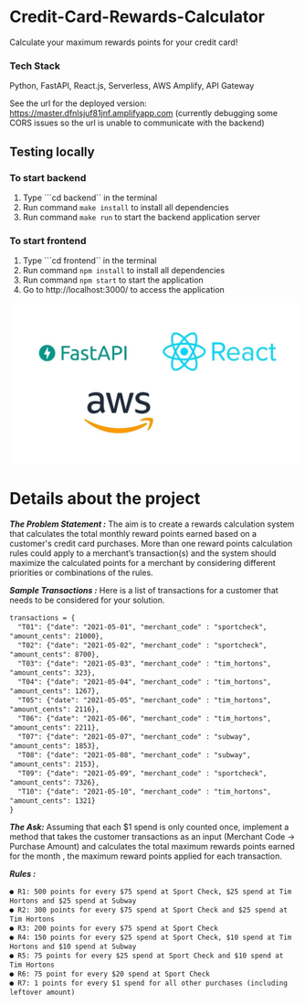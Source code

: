 # Credit-Card-Rewards-Calculator
Calculate your maximum rewards points for your credit card!


### Tech Stack
Python, FastAPI, React.js, Serverless, AWS Amplify, API Gateway

See the url for the deployed version: https://master.dfnlsjuf81jnf.amplifyapp.com (currently debugging some CORS issues so the url is unable to communicate with the backend)

## Testing locally
### To start backend
1) Type ```cd backend`` in the terminal
2) Run command ```make install``` to install all dependencies
3) Run command ```make run``` to start the backend application server
### To start frontend
1) Type ```cd frontend`` in the terminal
2) Run command ```npm install``` to install all dependencies
3) Run command ```npm start``` to start the application
4) Go to http://localhost:3000/ to access the application


![alt text](https://github.com/kaiznanji/Credit-Card-Rewards-Calculator/blob/master/techstack.jpeg?raw=true)

# Details about the project 
***The Problem Statement :*** 
The aim is to create a rewards calculation system that calculates the total monthly reward points earned based on a customer's credit card purchases. More than one reward points calculation rules could apply to a merchant’s transaction(s) and the system should maximize the calculated points for a merchant by considering different priorities or combinations of the rules.


***Sample Transactions :***
Here is a list of transactions for a customer that needs to be considered for your solution.
```
transactions = {
  "T01": {"date": "2021-05-01", "merchant_code" : "sportcheck", "amount_cents": 21000},
  "T02": {"date": "2021-05-02", "merchant_code" : "sportcheck", "amount_cents": 8700},
  "T03": {"date": "2021-05-03", "merchant_code" : "tim_hortons", "amount_cents": 323},
  "T04": {"date": "2021-05-04", "merchant_code" : "tim_hortons", "amount_cents": 1267},
  "T05": {"date": "2021-05-05", "merchant_code" : "tim_hortons", "amount_cents": 2116},
  "T06": {"date": "2021-05-06", "merchant_code" : "tim_hortons", "amount_cents": 2211},
  "T07": {"date": "2021-05-07", "merchant_code" : "subway", "amount_cents": 1853},
  "T08": {"date": "2021-05-08", "merchant_code" : "subway", "amount_cents": 2153},
  "T09": {"date": "2021-05-09", "merchant_code" : "sportcheck", "amount_cents": 7326},
  "T10": {"date": "2021-05-10", "merchant_code" : "tim_hortons", "amount_cents": 1321}
}
```

***The Ask:***
Assuming that each $1 spend is only counted once, implement a method that takes the customer transactions as an input (Merchant Code -> Purchase Amount) and calculates the total maximum rewards points earned for the month , the maximum reward points applied for each transaction.

***Rules :***
```
● R1: 500 points for every $75 spend at Sport Check, $25 spend at Tim Hortons and $25 spend at Subway
● R2: 300 points for every $75 spend at Sport Check and $25 spend at Tim Hortons
● R3: 200 points for every $75 spend at Sport Check
● R4: 150 points for every $25 spend at Sport Check, $10 spend at Tim Hortons and $10 spend at Subway
● R5: 75 points for every $25 spend at Sport Check and $10 spend at Tim Hortons
● R6: 75 point for every $20 spend at Sport Check
● R7: 1 points for every $1 spend for all other purchases (including leftover amount)
```
